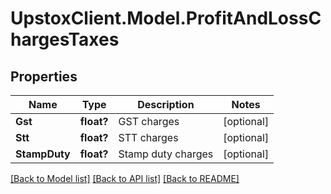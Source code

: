 # UpstoxClient.Model.ProfitAndLossChargesTaxes
## Properties

Name | Type | Description | Notes
------------ | ------------- | ------------- | -------------
**Gst** | **float?** | GST charges | [optional] 
**Stt** | **float?** | STT charges | [optional] 
**StampDuty** | **float?** | Stamp duty charges | [optional] 

[[Back to Model list]](../README.md#documentation-for-models) [[Back to API list]](../README.md#documentation-for-api-endpoints) [[Back to README]](../README.md)

